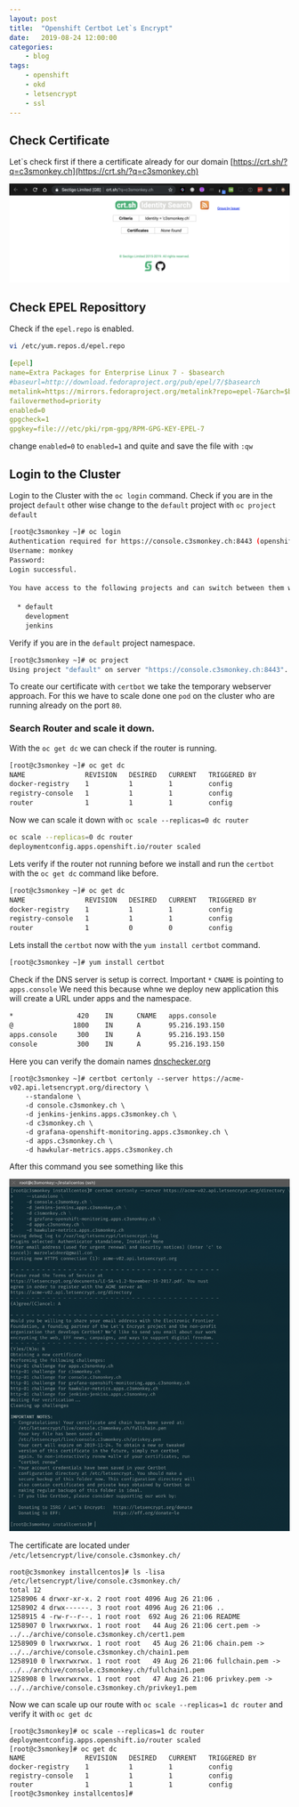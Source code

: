 ```yaml
---
layout: post
title:	"Openshift Certbot Let`s Encrypt"
date:	2019-08-24 12:00:00
categories:
    - blog
tags:
    - openshift
    - okd
    - letsencrypt
    - ssl
---
```


## Check Certificate
Let`s check first if there a certificate already for our domain [https://crt.sh/?q=c3smonkey.ch](https://crt.sh/?q=c3smonkey.ch) 

![crt](/images/posts/2019/openshift-certbot-certificate/crt.png)

    
## Check EPEL Reposittory
Check if the ``epel.repo`` is enabled.
```bash
vi /etc/yum.repos.d/epel.repo
```

```yaml
[epel]
name=Extra Packages for Enterprise Linux 7 - $basearch
#baseurl=http://download.fedoraproject.org/pub/epel/7/$basearch
metalink=https://mirrors.fedoraproject.org/metalink?repo=epel-7&arch=$basearch
failovermethod=priority
enabled=0
gpgcheck=1
gpgkey=file:///etc/pki/rpm-gpg/RPM-GPG-KEY-EPEL-7

```
change ``enabled=0`` to ``enabled=1`` and quite and save the file with `:qw`


## Login to the Cluster 
Login to the Cluster with the `oc login` command. Check if you are in the project ``default`` other wise change to the ``default`` project with `oc project default`
```bash
[root@c3smonkey ~]# oc login
Authentication required for https://console.c3smonkey.ch:8443 (openshift)
Username: monkey
Password: 
Login successful.

You have access to the following projects and can switch between them with 'oc project <projectname>':

  * default
    development
    jenkins
```
Verify if you are in the ``default`` project namespace.
```bash
[root@c3smonkey ~]# oc project
Using project "default" on server "https://console.c3smonkey.ch:8443".
```
To create our certificate with ``certbot`` we take the temporary webserver approach. For this we have to scale done one ``pod`` on the cluster 
who are running already on the port ``80``.

### Search Router and scale it down.

With the `oc get dc` we can check if the router is running.
```bash
[root@c3smonkey ~]# oc get dc
NAME               REVISION   DESIRED   CURRENT   TRIGGERED BY
docker-registry    1          1         1         config
registry-console   1          1         1         config
router             1          1         1         config
```
Now we can scale it down with `oc scale --replicas=0 dc router`
```bash
oc scale --replicas=0 dc router
deploymentconfig.apps.openshift.io/router scaled
```
Lets verify if the router not running before we install and run the ``certbot`` with the `oc get dc` command like before.

```bash
[root@c3smonkey ~]# oc get dc
NAME               REVISION   DESIRED   CURRENT   TRIGGERED BY
docker-registry    1          1         1         config
registry-console   1          1         1         config
router             1          0         0         config
```

Lets install the `certbot` now with the `yum install certbot` command.
```bash
[root@c3smonkey ~]# yum install certbot
```

Check if the DNS server is setup is correct. Important `*` ``CNAME`` is pointing to `apps.console` 
We need this because whne we deploy new application this will create a URL under apps and the namespace.
   
```bash
*                420    IN      CNAME   apps.console
@               1800    IN      A       95.216.193.150
apps.console     300    IN      A       95.216.193.150
console          300    IN      A       95.216.193.150
```

Here you can verify the domain names [dnschecker.org](https://dnschecker.org/#A/c3smonkey.ch)

```
[root@c3smonkey ~]# certbot certonly --server https://acme-v02.api.letsencrypt.org/directory \
    --standalone \
    -d console.c3smonkey.ch \
    -d jenkins-jenkins.apps.c3smonkey.ch \
    -d c3smonkey.ch \
    -d grafana-openshift-monitoring.apps.c3smonkey.ch \
    -d apps.c3smonkey.ch \
    -d hawkular-metrics.apps.c3smonkey.ch
```
After this command you see something like this

![certbot-result](/images/posts/2019/openshift-certbot-certificate/certbot-result.png)

The certificate are located under ```/etc/letsencrypt/live/console.c3smonkey.ch/```
``` 
root@c3smonkey installcentos]# ls -lisa /etc/letsencrypt/live/console.c3smonkey.ch/
total 12
1258906 4 drwxr-xr-x. 2 root root 4096 Aug 26 21:06 .
1258902 4 drwx------. 3 root root 4096 Aug 26 21:06 ..
1258915 4 -rw-r--r--. 1 root root  692 Aug 26 21:06 README
1258907 0 lrwxrwxrwx. 1 root root   44 Aug 26 21:06 cert.pem -> ../../archive/console.c3smonkey.ch/cert1.pem
1258909 0 lrwxrwxrwx. 1 root root   45 Aug 26 21:06 chain.pem -> ../../archive/console.c3smonkey.ch/chain1.pem
1258910 0 lrwxrwxrwx. 1 root root   49 Aug 26 21:06 fullchain.pem -> ../../archive/console.c3smonkey.ch/fullchain1.pem
1258908 0 lrwxrwxrwx. 1 root root   47 Aug 26 21:06 privkey.pem -> ../../archive/console.c3smonkey.ch/privkey1.pem
```

Now we can scale up our route with `oc scale --replicas=1 dc router` and verify it with `oc get dc`
``` 
[root@c3smonkey]# oc scale --replicas=1 dc router
deploymentconfig.apps.openshift.io/router scaled
[root@c3smonkey]# oc get dc
NAME               REVISION   DESIRED   CURRENT   TRIGGERED BY
docker-registry    1          1         1         config
registry-console   1          1         1         config
router             1          1         1         config
[root@c3smonkey installcentos]#
```